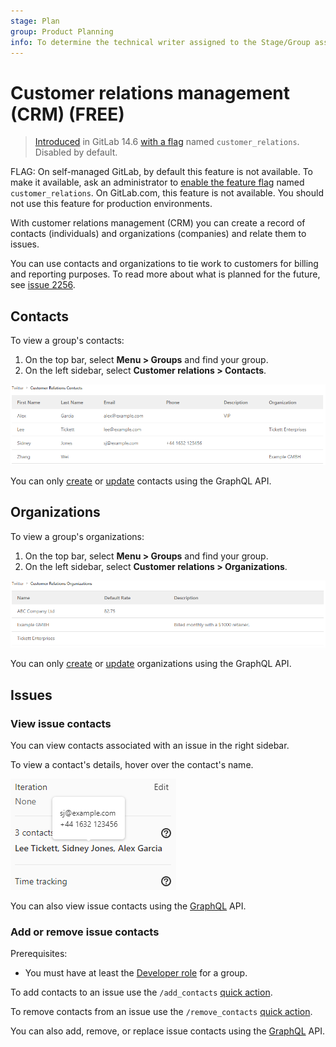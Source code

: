 ```yaml
---
stage: Plan
group: Product Planning
info: To determine the technical writer assigned to the Stage/Group associated with this page, see https://about.gitlab.com/handbook/engineering/ux/technical-writing/#assignments
---
```


# Customer relations management (CRM) **(FREE)**

> [Introduced](https://gitlab.com/gitlab-org/gitlab/-/issues/2256) in GitLab 14.6 [with a flag](../../administration/feature_flags.md) named `customer_relations`. Disabled by default.

FLAG:
On self-managed GitLab, by default this feature is not available. To make it available,
ask an administrator to [enable the feature flag](../../administration/feature_flags.md) named `customer_relations`.
On GitLab.com, this feature is not available.
You should not use this feature for production environments.

With customer relations management (CRM) you can create a record of contacts
(individuals) and organizations (companies) and relate them to issues.

You can use contacts and organizations to tie work to customers for billing and reporting purposes.
To read more about what is planned for the future, see [issue 2256](https://gitlab.com/gitlab-org/gitlab/-/issues/2256).

## Contacts

To view a group's contacts:

1. On the top bar, select **Menu > Groups** and find your group.
1. On the left sidebar, select **Customer relations > Contacts**.

![Contacts list](crm_contacts_v14_6.png)

You can only [create](../../api/graphql/reference/index.md#mutationcustomerrelationscontactcreate)
or [update](../../api/graphql/reference/index.md#mutationcustomerrelationscontactupdate)
contacts using the GraphQL API.

## Organizations

To view a group's organizations:

1. On the top bar, select **Menu > Groups** and find your group.
1. On the left sidebar, select **Customer relations > Organizations**.

![Organizations list](crm_organizations_v14_6.png)

You can only [create](../../api/graphql/reference/index.md#mutationcustomerrelationsorganizationcreate)
or [update](../../api/graphql/reference/index.md#mutationcustomerrelationsorganizationupdate)
organizations using the GraphQL API.

## Issues

### View issue contacts

You can view contacts associated with an issue in the right sidebar.

To view a contact's details, hover over the contact's name.

![Issue contacts](issue_crm_contacts_v14_6.png)

You can also view issue contacts using the
[GraphQL](../../api/graphql/reference/index.md#mutationcustomerrelationsorganizationcreate)
API.

### Add or remove issue contacts

Prerequisites:

- You must have at least the [Developer role](../permissions.md#project-members-permissions) for a group.

To add contacts to an issue use the `/add_contacts`
[quick action](../project/quick_actions.md).

To remove contacts from an issue use the `/remove_contacts`
[quick action](../project/quick_actions.md).

You can also add, remove, or replace issue contacts using the
[GraphQL](../../api/graphql/reference/index.md#mutationissuesetcrmcontacts)
API.
